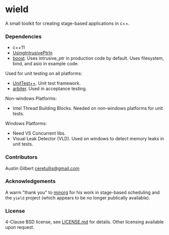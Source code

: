 # wield 

A small toolkit for creating stage-based applications in c++.

### Dependencies 

- c++11
- [UsingIntrusivePtrIn](https://github.com/paxos1977/UsingIntrusivePtrIn)
- [boost](http://boost.org). Uses intrusive_ptr in production code by default. Uses filesystem, bind, and asio in example code.

Used for unit testing on all platforms:

- [UnitTest++](https://github.com/unittest-cpp/unittest-cpp). Unit test framework.
- [arbiter](https://github.com/paxos1977/arbiter). Used in acceptance testing.

Non-windows Platforms:

- Intel Thread Building Blocks. Needed on non-windows platforms for unit tests.

Windows Platforms:

- Need VS Concurrent libs.
- Visual Leak Detector (VLD). Used on windows to detect memory leaks in unit tests.

### Contributors 

Austin Gilbert <ceretullis@gmail.com>

### Acknowledgements 

A warm "thank you" to [minorg](https://github.com/minorg) for his work in stage-based scheduling and the `yield` project (which appears to be no longer publically available).

### License

4-Clause BSD license, see [LICENSE.md](LICENSE.md) for details. Other licensing available upon request. 
